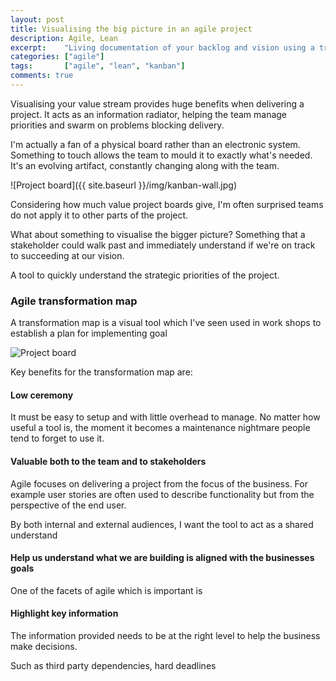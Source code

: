 ```yaml
---
layout: post
title: Visualising the big picture in an agile project
description: Agile, Lean
excerpt:    "Living documentation of your backlog and vision using a transformation map"
categories: ["agile"]
tags:       ["agile", "lean", "kanban"]
comments: true
---
```


Visualising your value stream provides huge benefits when delivering a project.
It acts as an information radiator, helping the team manage priorities and swarm on problems blocking delivery.


I'm actually a fan of a physical board rather than an electronic system.
Something to touch allows the team to mould it to exactly what's needed.
It's an evolving artifact, constantly changing along with the team.

![Project board]({{ site.baseurl }}/img/kanban-wall.jpg)

Considering how much value project boards give, I'm often surprised teams do not apply it to other parts of the project.


What about something to visualise the bigger picture?
Something that a stakeholder could walk past and immediately understand if we're on track to succeeding at our vision.


A tool to quickly understand the strategic priorities of the project.

### Agile transformation map

A transformation map is a visual tool which I've seen used in work shops to establish a plan for implementing goal  

![Project board](http://avasbutler.wheatmarkauthorsites.com/images/transformationmap1.jpg)

Key benefits for the transformation map are:

#### Low ceremony
It must be easy to setup and with little overhead to manage.
No matter how useful a tool is, the moment it becomes a maintenance nightmare people tend to forget to use it.  

#### Valuable both to the team and to stakeholders
Agile focuses on delivering a project from the focus of the business.
For example user stories are often used to describe functionality but from the perspective of the end user.

By both internal and external audiences, I want the tool to act as a shared understand

#### Help us understand what we are building is aligned with the businesses goals
One of the facets of agile which is important is

#### Highlight key information
The information provided needs to be at the right level to help the business make decisions.

Such as third party dependencies, hard deadlines
